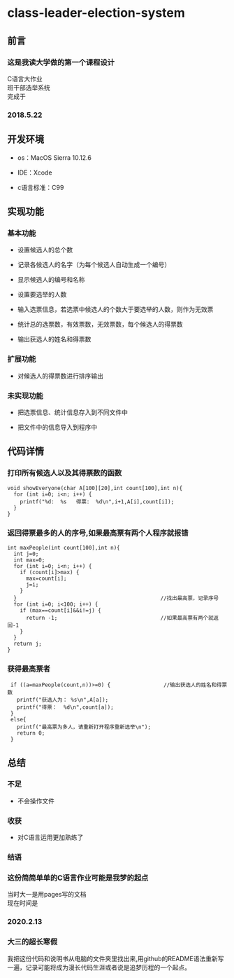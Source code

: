 # class-leader-election-system

## 前言
### 这是我读大学做的第一个课程设计
C语言大作业  
班干部选举系统  
完成于
### 2018.5.22

## 开发环境

* os：MacOS Sierra 10.12.6  
- IDE：Xcode  
* c语言标准：C99

## 实现功能

### 基本功能

* 设置候选人的总个数
- 记录各候选人的名字（为每个候选人自动生成一个编号）
* 显示候选人的编号和名称
- 设置要选举的人数
* 输入选票信息，若选票中候选人的个数大于要选举的人数，则作为无效票
- 统计总的选票数，有效票数，无效票数，每个候选人的得票数
* 输出获选人的姓名和得票数

### 扩展功能

* 对候选人的得票数进行排序输出

### 未实现功能

* 把选票信息、统计信息存入到不同文件中
- 把文件中的信息导入到程序中

## 代码详情

### 打印所有候选人以及其得票数的函数

    void showEveryone(char A[100][20],int count[100],int n){
      for (int i=0; i<n; i++) {
        printf("%d:  %s   得票:  %d\n",i+1,A[i],count[i]);
      }
    }
    
### 返回得票最多的人的序号,如果最高票有两个人程序就报错

    int maxPeople(int count[100],int n){                    
      int j=0;
      int max=0;   
      for (int i=0; i<n; i++) {
        if (count[i]>max) {
          max=count[i];
          j=i;
        }
      }                                              //找出最高票，记录序号
      for (int i=0; i<100; i++) {
        if (max==count[i]&&i!=j) {
          return -1;                                 //如果最高票有两个就返回-1
        }
      }
      return j; 
    }
    
### 获得最高票者
 
     if ((a=maxPeople(count,n))>=0) {                 //输出获选人的姓名和得票数
       printf("获选人为： %s\n",A[a]);
       printf("得票：  %d\n",count[a]);
     }
     else{
       printf("最高票为多人，请重新打开程序重新选举\n");
       return 0;
     }

## 总结

### 不足

* 不会操作文件

### 收获

* 对C语言运用更加熟练了

### 结语

### 这份简简单单的C语言作业可能是我梦的起点
 
当时大一是用pages写的文档  
现在时间是
### 2020.2.13  
### 大三的超长寒假  
我把这份代码和说明书从电脑的文件夹里找出来,用github的README语法重新写一遍，记录可能将成为漫长代码生涯或者说是追梦历程的一个起点。
 
 
